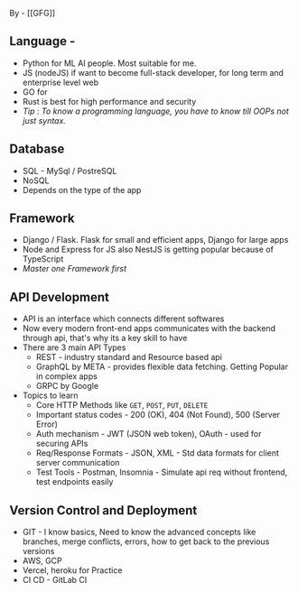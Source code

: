 By - [[GFG]]
## Language - 
- Python for ML AI people. Most suitable for me.
- JS (nodeJS) if want to become full-stack developer, for long term and enterprise level web
- GO for 
- Rust is best for high performance and security
- *Tip : To know a programming language, you have to know till OOPs not just syntax.*
## Database
- SQL - MySql / PostreSQL
- NoSQL
- Depends on the type of the app
## Framework
- Django / Flask. Flask for small and efficient apps, Django for large apps
- Node and Express for JS also NestJS is getting popular because of TypeScript
- *Master one Framework first*
## API Development
- API is an interface which connects different softwares
- Now every modern front-end apps communicates with the backend through api, that's why its a key skill to have
- There are 3 main API Types
	- REST - industry standard and Resource based api
	- GraphQL by META - provides flexible data fetching. Getting Popular in complex apps
	- GRPC by Google
- Topics to learn
	- Core HTTP Methods like `GET`, `POST`, `PUT`, `DELETE`
	- Important status codes - 200 (OK), 404 (Not Found), 500 (Server Error)
	- Auth mechanism - JWT (JSON web token), OAuth - used for securing APIs
	- Req/Response Formats - JSON, XML - Std data formats for client server communication
	- Test Tools - Postman, Insomnia - Simulate api req without frontend, test endpoints easily
## Version Control and Deployment
- GIT - I know basics, Need to know the advanced concepts like branches, merge conflicts, errors, how to get back to the previous versions
- AWS, GCP
- Vercel, heroku for Practice
- CI CD - GitLab CI